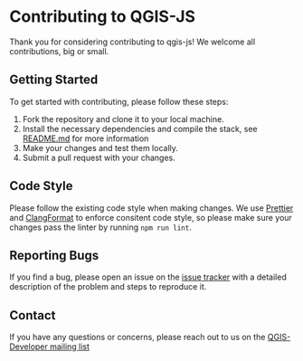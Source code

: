 # Contributing to QGIS-JS

Thank you for considering contributing to qgis-js! We welcome all contributions, big or small.

## Getting Started

To get started with contributing, please follow these steps:

1. Fork the repository and clone it to your local machine.
2. Install the necessary dependencies and compile the stack, see [README.md](README.md) for more information
3. Make your changes and test them locally.
4. Submit a pull request with your changes.

## Code Style

Please follow the existing code style when making changes. We use [Prettier](https://prettier.io/) and [ClangFormat](https://clang.llvm.org/docs/ClangFormat.html) to enforce consitent code style, so please make sure your changes pass the linter by running `npm run lint`.

## Reporting Bugs

If you find a bug, please open an issue on the [issue tracker](https://github.com/qgis/qgis-js/issues) with a detailed description of the problem and steps to reproduce it.

## Contact

If you have any questions or concerns, please reach out to us on the [QGIS-Developer mailing list](https://lists.osgeo.org/mailman/listinfo/qgis-developer)
